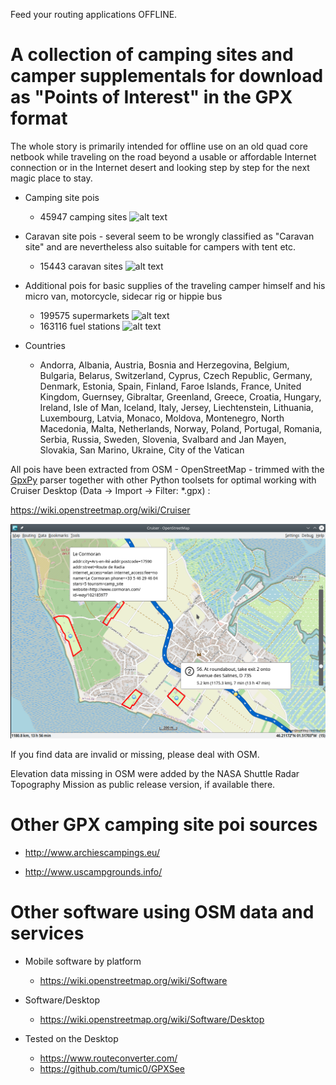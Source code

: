 Feed your routing applications OFFLINE.

# A collection of camping sites and camper supplementals for download as "Points of Interest" in the GPX format

The whole story is primarily intended for offline use on an old quad core netbook while traveling on the road beyond a usable or affordable Internet connection or in the Internet desert and looking step by step for the next magic place to stay.

- Camping site pois

    - 45947 camping sites   ![alt text](https://wiki.openstreetmap.org/w/images/thumb/e/e4/Camping.16.svg/16px-Camping.16.svg.png)

- Caravan site pois  -  several seem to be wrongly classified as "Caravan site" and are nevertheless also suitable for campers with tent etc.

    - 15443 caravan sites   ![alt text](https://wiki.openstreetmap.org/w/images/thumb/a/a1/Caravan-16.svg/16px-Caravan-16.svg.png)

- Additional pois for basic supplies of the traveling camper himself and his micro van, motorcycle, sidecar rig or hippie bus

    - 199575 supermarkets   ![alt text](https://wiki.openstreetmap.org/w/images/thumb/7/76/Supermarket-14.svg/16px-Supermarket-14.svg.png)
    - 163116 fuel stations  ![alt text](https://wiki.openstreetmap.org/w/images/thumb/7/77/Fuel-16.svg/16px-Fuel-16.svg.png)

- Countries

    - Andorra, Albania, Austria, Bosnia and Herzegovina, Belgium, Bulgaria, Belarus, Switzerland, Cyprus, Czech Republic, Germany, Denmark, Estonia, Spain, Finland, Faroe Islands, France, United Kingdom, Guernsey, Gibraltar, Greenland, Greece, Croatia, Hungary, Ireland, Isle of Man, Iceland, Italy, Jersey, Liechtenstein, Lithuania, Luxembourg, Latvia, Monaco, Moldova, Montenegro, North Macedonia, Malta, Netherlands, Norway, Poland, Portugal, Romania, Serbia, Russia, Sweden, Slovenia, Svalbard and Jan Mayen, Slovakia, San Marino, Ukraine, City of the Vatican

All pois have been extracted from OSM - OpenStreetMap - trimmed with the [GpxPy](http://github.com/tkrajina/gpxpy) parser together with other Python toolsets for optimal working with Cruiser Desktop (Data -> Import -> Filter: *.gpx) :

  https://wiki.openstreetmap.org/wiki/Cruiser

![alt text](./cruiser.png?raw=true "Cruiser")

If you find data are invalid or missing, please deal with OSM.

Elevation data missing in OSM were added by the NASA Shuttle Radar Topography Mission as public release version, if available there. 

# Other GPX camping site poi sources

- http://www.archiescampings.eu/

- http://www.uscampgrounds.info/

# Other software using OSM data and services

- Mobile software by platform
    - https://wiki.openstreetmap.org/wiki/Software

- Software/Desktop 
    - https://wiki.openstreetmap.org/wiki/Software/Desktop

- Tested on the Desktop
    - https://www.routeconverter.com/
    - https://github.com/tumic0/GPXSee
